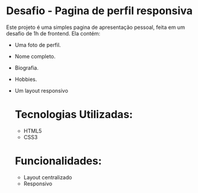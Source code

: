 # Desafio - Pagina de perfil responsiva

Este projeto é uma simples pagina de apresentação pessoal, feita em um desafio de 1h de frontend.
Ela contém:
- Uma foto de perfil.
- Nome completo.
- Biografia.
- Hobbies.
- Um layout responsivo


  # Tecnologias Utilizadas:
  - HTML5
  - CSS3


   # Funcionalidades:
    - Layout centralizado
    - Responsivo
